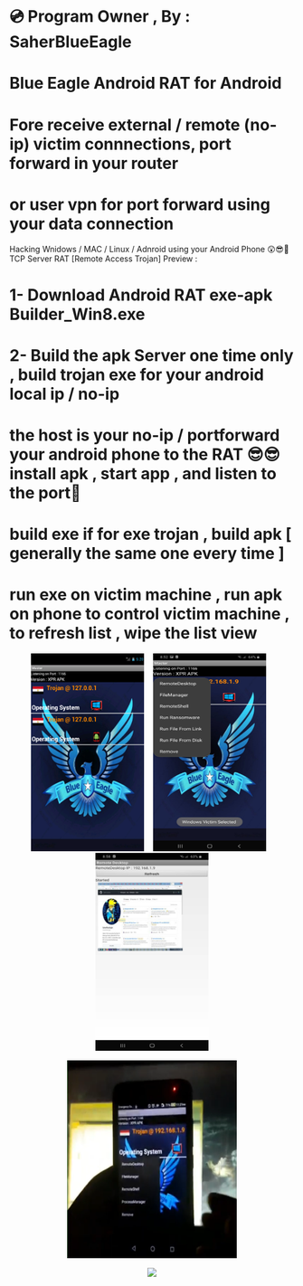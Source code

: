 # 💿 Program Owner , By : SaherBlueEagle
# Blue Eagle Android RAT for Android
# Fore receive external / remote (no-ip)  victim connnections, port forward in your router 
# or user vpn for port forward using your data connection 
Hacking Wnidows / MAC / Linux / Adnroid  using your Android Phone
😲😎💪TCP Server RAT [Remote Access Trojan] Preview : 
# 1- Download Android RAT exe-apk Builder_Win8.exe 
# 2- Build the apk Server one time only , build trojan exe for your android local ip / no-ip
# the host is your no-ip / portforward your android phone to the RAT 😎😎 install apk , start app , and listen to the port💪   
# build exe if for exe trojan , build apk [ generally the same one every time ]
# run exe on victim machine , run apk on phone to control victim machine , to refresh list , wipe the list view

 <p align="center">
<img src="https://github.com/SaherBlueEagle/Android_RAT_APK_Version/blob/35f260bc1f5057bf5e06095e8dc120fd9c27e328/New%20Preview.png" width="200" height="350" >&nbsp &nbsp <img src="https://github.com/SaherBlueEagle/Android_RAT_APK_Version/blob/8be7d78b30c6b33b3c24e24faa8a313b9e8c6ed4/p1.jpg" width="200" height="350" >&nbsp &nbsp<img src="https://github.com/SaherBlueEagle/Android_RAT_APK_Version/blob/8be7d78b30c6b33b3c24e24faa8a313b9e8c6ed4/p2.jpg" width="200" height="350" >
<br>
  <p align="center">
<img src="https://raw.githubusercontent.com/SaherBlueEagle/Android_RAT_APK_Version/main/apk%20RAT.png" width="300" height="350" > 


</p>
 <p align="center">
<img src="https://github.com/SaherBlueEagle/Android_RAT_APK_Version/raw/632d0725a78e2d2b3260b45fbc221e16a399d18f/videopreview.gif" > 


</p>
</p>

